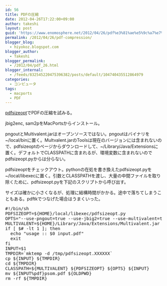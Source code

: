 ```yaml
---
id: 56
title: PDFの圧縮
date: 2012-04-26T17:22:00+09:00
author: takeshi
layout: post
guid: 'https://www.enomosphere.net/2012/04/26/pdf%e3%81%ae%e5%9c%a7%e7%b8%ae/'
permalink: /2012/04/26/pdf-compression/
blogger_blog:
  - hiyokoz.blogspot.com
blogger_author:
  - Takeshi
blogger_permalink:
  - /2012/04/pdf_26.html
blogger_internal:
  - /feeds/832545220475396382/posts/default/104740435512864979
categories:
  - コンピュータ
tags:
  - macports
  - PDF
---
```

<a href="http://code.google.com/p/pdfsizeopt/">pdfsizeopt</a>でPDFの圧縮を試みる。

jbig2enc, sam2pをMacPortsからインストール。

pngoutとMultivalent.jarはオープンソースではない。pngoutはバイナリを~/local/binに置く。Multvalent.jarのToolsは現在のバージョンには含まれないので、pdfsizeoptのページからダウンロードして、~/Library/Java/Extensionsに置く。デフォルトでCLASSPATHに含まれるが、環境変数に含まれないのでpdfsizeopt.pyからは分らない。

pdfsizeoptをチェックアウト。pythonの在処を書き換えたpdfsizeopt.pyを~/local/libexecに置く。引数とCLASSPATHを渡し、大量の中間ファイルを取り除くために、pdfsizeopt.pyを下記のスクリプトから呼び出す。

サイズは確かに小さくなるが、処理に結構時間がかかる。途中で落ちてしまうこともある。pdftkでつなげた場合はうまくいった。
<pre>#!/bin/sh
PDFSIZEOPT=${HOME}/local/libexec/pdfsizeopt.py
OPTS="--use-pngout=true --use-jbig2=true --use-multivalent=true"
MULTIVALENT=${HOME}/Library/Java/Extensions/Multivalent.jar
if [ $# -lt 1 ]; then
  echo "usage :: $0 input.pdf"
  exit
fi
INPUT=$1
TMPDIR=`mktemp -d /tmp/pdfsizeopt.XXXXXX`
cp ${INPUT} ${TMPDIR}
cd ${TMPDIR}
CLASSPATH=${MULTIVALENT} ${PDFSIZEOPT} ${OPTS} ${INPUT}
mv ${INPUT%pdf}psom.pdf ${OLDPWD}
rm -rf ${TMPDIR}</pre>